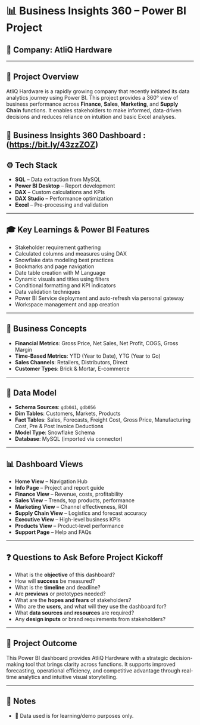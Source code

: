 # 📊 Business Insights 360 – Power BI Project

## 🏢 Company: AtliQ Hardware  

---

## 📌 Project Overview

AtliQ Hardware is a rapidly growing company that recently initiated its data analytics journey using Power BI. This project provides a 360° view of business performance across **Finance**, **Sales**, **Marketing**, and **Supply Chain** functions. It enables stakeholders to make informed, data-driven decisions and reduces reliance on intuition and basic Excel analyses.

🔗 Business Insights 360 Dashboard :(https://bit.ly/43zzZOZ)
---

## ⚙️ Tech Stack

- **SQL** – Data extraction from MySQL
- **Power BI Desktop** – Report development
- **DAX** – Custom calculations and KPIs
- **DAX Studio** – Performance optimization
- **Excel** – Pre-processing and validation

---

## 🎓 Key Learnings & Power BI Features

- Stakeholder requirement gathering
- Calculated columns and measures using DAX
- Snowflake data modeling best practices
- Bookmarks and page navigation
- Date table creation with M Language
- Dynamic visuals and titles using filters
- Conditional formatting and KPI indicators
- Data validation techniques
- Power BI Service deployment and auto-refresh via personal gateway
- Workspace management and app creation

---

## 🧠 Business Concepts

- **Financial Metrics**: Gross Price, Net Sales, Net Profit, COGS, Gross Margin
- **Time-Based Metrics**: YTD (Year to Date), YTG (Year to Go)
- **Sales Channels**: Retailers, Distributors, Direct
- **Customer Types**: Brick & Mortar, E-commerce

---

## 🧩 Data Model

- **Schema Sources**: `gdb041`, `gdb056`
- **Dim Tables**: Customers, Markets, Products
- **Fact Tables**: Sales, Forecasts, Freight Cost, Gross Price, Manufacturing Cost, Pre & Post Invoice Deductions
- **Model Type**: Snowflake Schema
- **Database**: MySQL (imported via connector)

---

## 📊 Dashboard Views

- **Home View** – Navigation Hub
- **Info Page** – Project and report guide
- **Finance View** – Revenue, costs, profitability
- **Sales View** – Trends, top products, performance
- **Marketing View** – Channel effectiveness, ROI
- **Supply Chain View** – Logistics and forecast accuracy
- **Executive View** – High-level business KPIs
- **Products View** – Product-level performance
- **Support Page** – Help and FAQs

---

## ❓ Questions to Ask Before Project Kickoff

- What is the **objective** of this dashboard?
- How will **success** be measured?
- What is the **timeline** and deadline?
- Are **previews** or prototypes needed?
- What are the **hopes and fears** of stakeholders?
- Who are the **users**, and what will they use the dashboard for?
- What **data sources** and **resources** are required?
- Any **design inputs** or brand requirements from stakeholders?

---

## 🎯 Project Outcome

This Power BI dashboard provides AtliQ Hardware with a strategic decision-making tool that brings clarity across functions. It supports improved forecasting, operational efficiency, and competitive advantage through real-time analytics and intuitive visual storytelling.

---

## 📌 Notes

- 🔐 Data used is for learning/demo purposes only.


